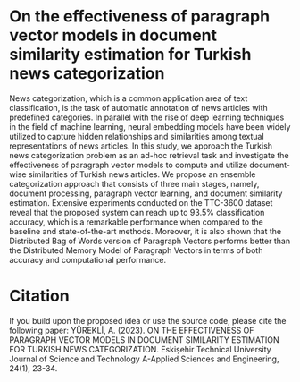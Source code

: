 # On the effectiveness of paragraph vector models in document similarity estimation for Turkish news categorization

News categorization, which is a common application area of text classification, is the task of automatic annotation of news articles with predefined categories. 
In parallel with the rise of deep learning techniques in the field of machine learning, neural embedding models have been widely utilized to capture hidden relationships and similarities among textual representations of news articles. 
In this study, we approach the Turkish news categorization problem as an ad-hoc retrieval task and investigate the effectiveness of paragraph vector models to compute and utilize document-wise similarities of Turkish news articles. 
We propose an ensemble categorization approach that consists of three main stages, namely, document processing, paragraph vector learning, and document similarity estimation. 
Extensive experiments conducted on the TTC-3600 dataset reveal that the proposed system can reach up to 93.5% classification accuracy, which is a remarkable performance when compared to the baseline and state-of-the-art methods. 
Moreover, it is also shown that the Distributed Bag of Words version of Paragraph Vectors performs better than the Distributed Memory Model of Paragraph Vectors in terms of both accuracy and computational performance.

# Citation
If you build upon the proposed idea or use the source code, please cite the following paper:
YÜREKLİ, A. (2023). ON THE EFFECTIVENESS OF PARAGRAPH VECTOR MODELS IN DOCUMENT SIMILARITY ESTIMATION FOR TURKISH NEWS CATEGORIZATION. Eskişehir Technical University Journal of Science and Technology A-Applied Sciences and Engineering, 24(1), 23-34.
